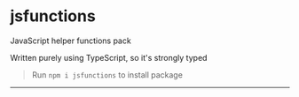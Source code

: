 # jsfunctions

JavaScript helper functions pack

Written purely using TypeScript, so it's strongly typed


> Run `npm i jsfunctions` to install package

___

